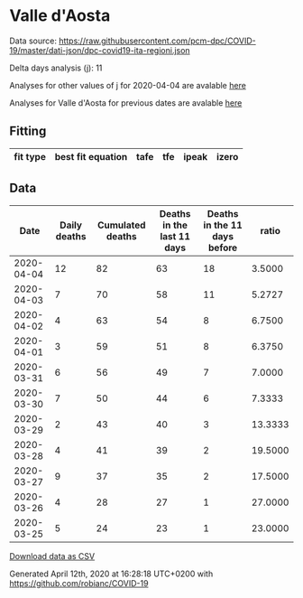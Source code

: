 # Valle d'Aosta

Data source: https://raw.githubusercontent.com/pcm-dpc/COVID-19/master/dati-json/dpc-covid19-ita-regioni.json

Delta days analysis (j): 11

Analyses for other values of j for 2020-04-04 are avalable [here](../README.md)

Analyses for Valle d'Aosta for previous dates are avalable [here](../../README.md)

## Fitting 
|fit type|best fit equation|tafe|tfe|ipeak|izero|
|-------|-----|--------|------|---|---|

## Data
|Date|Daily deaths|Cumulated deaths|Deaths in the last 11 days|Deaths in the 11 days before|ratio|
|----|----------|-----------|-------|--------------------|-----|
|2020-04-04|12|82|63|18|3.5000|
|2020-04-03|7|70|58|11|5.2727|
|2020-04-02|4|63|54|8|6.7500|
|2020-04-01|3|59|51|8|6.3750|
|2020-03-31|6|56|49|7|7.0000|
|2020-03-30|7|50|44|6|7.3333|
|2020-03-29|2|43|40|3|13.3333|
|2020-03-28|4|41|39|2|19.5000|
|2020-03-27|9|37|35|2|17.5000|
|2020-03-26|4|28|27|1|27.0000|
|2020-03-25|5|24|23|1|23.0000|

[Download data as CSV](COVID-19_valle_d'aosta_j11_2020-04-04.csv)

Generated April 12th, 2020 at 16:28:18 UTC+0200 with https://github.com/robianc/COVID-19
